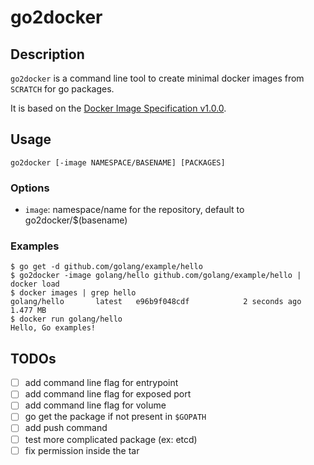 # go2docker

## Description

`go2docker` is a command line tool to create minimal docker images from
`SCRATCH` for go packages.

It is based on the [Docker Image Specification v1.0.0](https://github.com/docker/docker/blob/master/image/spec/v1.md).

## Usage
```
go2docker [-image NAMESPACE/BASENAME] [PACKAGES]
```

### Options
- `image`: namespace/name for the repository, default to go2docker/$(basename)

### Examples
```
$ go get -d github.com/golang/example/hello
$ go2docker -image golang/hello github.com/golang/example/hello | docker load
$ docker images | grep hello
golang/hello	   latest	e96b9f048cdf			2 seconds ago	1.477 MB
$ docker run golang/hello
Hello, Go examples!
```

## TODOs
- [ ] add command line flag for entrypoint
- [ ] add command line flag for exposed port
- [ ] add command line flag for volume
- [ ] go get the package if not present in `$GOPATH`
- [ ] add push command
- [ ] test more complicated package (ex: etcd)
- [ ] fix permission inside the tar